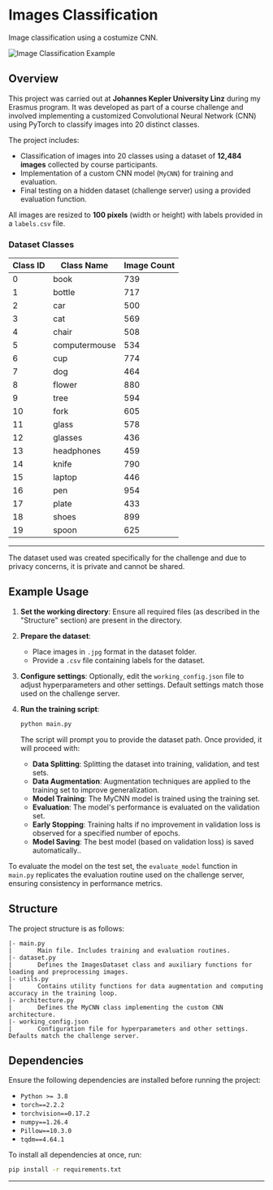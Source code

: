 # Images Classification 

Image classification using a costumize CNN.

![Image Classification Example]()


## Overview

This project was carried out at **Johannes Kepler University Linz** during my Erasmus program. It was developed as part of a course challenge and involved implementing a customized Convolutional Neural Network (CNN) using PyTorch to classify images into 20 distinct classes.

The project includes:
- Classification of images into 20 classes using a dataset of **12,484 images** collected by course participants.
- Implementation of a custom CNN model (`MyCNN`) for training and evaluation.
- Final testing on a hidden dataset (challenge server) using a provided evaluation function.

All images are resized to **100 pixels** (width or height) with labels provided in a `labels.csv` file.

### **Dataset Classes**
| Class ID | Class Name     | Image Count |
|----------|----------------|-------------|
| 0        | book           | 739         |
| 1        | bottle         | 717         |
| 2        | car            | 500         |
| 3        | cat            | 569         |
| 4        | chair          | 508         |
| 5        | computermouse  | 534         |
| 6        | cup            | 774         |
| 7        | dog            | 464         |
| 8        | flower         | 880         |
| 9        | tree           | 594         |
| 10       | fork           | 605         |
| 11       | glass          | 578         |
| 12       | glasses        | 436         |
| 13       | headphones     | 459         |
| 14       | knife          | 790         |
| 15       | laptop         | 446         |
| 16       | pen            | 954         |
| 17       | plate          | 433         |
| 18       | shoes          | 899         |
| 19       | spoon          | 625         |

---

The dataset used was created specifically for the challenge and due to privacy concerns, it is private and cannot be shared. 


## Example Usage
1. **Set the working directory**: Ensure all required files (as described in the "Structure" section) are present in the directory.

2. **Prepare the dataset**:

   - Place images in `.jpg` format in the dataset folder.
   - Provide a `.csv` file containing labels for the dataset.

3. **Configure settings**: Optionally, edit the `working_config.json` file to adjust hyperparameters and other settings. Default settings match those used on the challenge server.

4. **Run the training script**:

   ```bash
   python main.py
   ```

   The script will prompt you to provide the dataset path. Once provided, it will proceed with:

   - **Data Splitting**: Splitting the dataset into training, validation, and test sets.
   - **Data Augmentation**: Augmentation techniques are applied to the training set to improve generalization.
   - **Model Training**: The MyCNN model is trained using the training set.
   - **Evaluation**: The model's performance is evaluated on the validation set.
   - **Early Stopping**: Training halts if no improvement in validation loss is observed for a specified number of epochs.
   - **Model Saving**: The best model (based on validation loss) is saved automatically.. 

To evaluate the model on the test set, the `evaluate_model` function in `main.py` replicates the evaluation routine used on the challenge server, ensuring consistency in performance metrics.


## Structure

The project structure is as follows:

```
|- main.py
|       Main file. Includes training and evaluation routines.
|- dataset.py
|       Defines the ImagesDataset class and auxiliary functions for loading and preprocessing images.
|- utils.py
|       Contains utility functions for data augmentation and computing accuracy in the training loop.
|- architecture.py
|       Defines the MyCNN class implementing the custom CNN architecture.
|- working_config.json
|       Configuration file for hyperparameters and other settings. Defaults match the challenge server.
```

## Dependencies

Ensure the following dependencies are installed before running the project:

- `Python >= 3.8`
- `torch==2.2.2`
- `torchvision==0.17.2`
- `numpy==1.26.4`
- `Pillow==10.3.0`
- `tqdm==4.64.1`

To install all dependencies at once, run:

```bash
pip install -r requirements.txt
```

---



